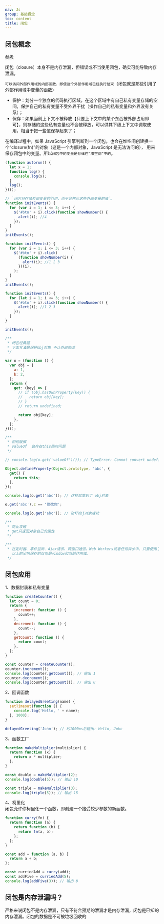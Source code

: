 ```yaml
---
nav: Js
group: 基础概念
toc: content
title: 闭包
---
```


## 闭包概念

<a href="https://juejin.cn/post/6844903769646317576" target="_blank">参考</a>

闭包（closure）本身不是内存泄漏，但错误或不当使用闭包，确实可能导致内存泄漏。

`可以访问外部作用域的内部函数，即使这个外部作用域已经执行结束`（闭包就是那些引用了外部作用域中变量的函数）

- 保护：划分一个独立的代码执行区域，在这个区域中有自己私有变量存储的空间，保护自己的私有变量不受外界干扰（操作自己的私有变量和外界没有关系）；
- 保存：如果当前上下文不被释放【只要上下文中的某个东西被外部占用即可】，则存储的这些私有变量也不会被释放，可以供其下级上下文中调取使用，相当于把一些值保存起来了；

在编译过程中，如果 JavaScript 引擎判断到一个闭包，也会在堆空间创建换一个“closure(fn)”的对象（这是一个内部对象，JavaScript 是无法访问的），
用来保存闭包中的变量。所以`闭包中的变量是存储在“堆空间”中的`。

```js
(function autorun() {
  let x = 1;
  function log() {
    console.log(x);
  }
  log();
})();

// `闭包只存储外部变量的引用，而不会拷贝这些外部变量的值`。
function initEvents() {
  for (var i = 1; i <= 3; i++) {
    $('#btn' + i).click(function showNumber() {
      alert(i); //4
    });
  }
}
initEvents();

function initEvents() {
  for (var i = 1; i <= 3; i++) {
    $('#btn' + i).click(
      (function showNumber(i) {
        alert(i); //1 2 3
      })(i),
    );
  }
}
initEvents();

function initEvents() {
  for (let i = 1; i <= 3; i++) {
    $('#btn' + i).click(function showNumber() {
      alert(i); //1 2 3
    });
  }
}

initEvents();

/**
 * 闭包经典题
 * 下面写法是保护obj对象 不让外部修改
 */

var o = (function () {
  var obj = {
    a: 1,
    b: 2,
  };
  return {
    get: (key) => {
      // if (obj.hasOwnProperty(key)) {
      //   return obj[key];
      // }
      // return undefined;

      return obj[key];
    },
  };
})();

/**
 * 如何破解
 * valueOf  会存在this指向问题
 */

// console.log(o.get('valueOf')()); // TypeError: Cannot convert undefined or null to object

Object.defineProperty(Object.prototype, 'abc', {
  get() {
    return this;
  },
});

console.log(o.get('abc')); // 这样就拿到了 obj对象

o.get('abc').c == '修改你';

console.log(o.get('abc')); // 破坏obj对象成功

/**
 * 防止攻破
 * get只返回对象自己的属性
 */

/**
 * 在定时器、事件监听、Ajax请求、跨窗口通信、Web Workers或者任何异步中，只要使用了回调函数，实际上就是在使用闭包
   以上的闭包保存的仅仅是window和当前作用域。
 */
```

## 闭包应用

1、数据封装和私有变量

```js
function createCounter() {
  let count = 0;
  return {
    increment: function () {
      count++;
    },
    decrement: function () {
      count--;
    },
    getCount: function () {
      return count;
    },
  };
}

const counter = createCounter();
counter.increment();
console.log(counter.getCount()); // 输出 1
counter.decrement();
console.log(counter.getCount()); // 输出 0
```

2、回调函数

```js
function delayedGreeting(name) {
  setTimeout(function () {
    console.log('Hello, ' + name);
  }, 1000);
}

delayedGreeting('John'); // 约1000ms后输出: Hello, John
```

3、函数工厂

```js
function makeMultiplier(multiplier) {
  return function (x) {
    return x * multiplier;
  };
}

const double = makeMultiplier(2);
console.log(double(5)); // 输出 10

const triple = makeMultiplier(3);
console.log(triple(5)); // 输出 15
```

4、柯里化  
闭包允许你柯里化一个函数，即创建一个接受较少参数的新函数。

```js
function curry(fn) {
  return function (a) {
    return function (b) {
      return fn(a, b);
    };
  };
}

const add = function (a, b) {
  return a + b;
};

const curriedAdd = curry(add);
const addFive = curriedAdd(5);
console.log(addFive(3)); // 输出 8
```

## 闭包是内存泄漏吗？

严格来说闭包不是内存泄漏，只有不符合预期的泄漏才是内存泄漏，闭包是已知的内存泄漏。闭包的数据是不可被垃圾回收的
